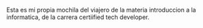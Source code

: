 
Esta es mi propia mochila del viajero de la materia introduccion a la informatica, de la carrera certiified tech developer.
